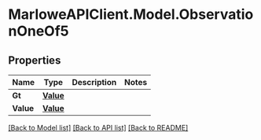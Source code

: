# MarloweAPIClient.Model.ObservationOneOf5

## Properties

Name | Type | Description | Notes
------------ | ------------- | ------------- | -------------
**Gt** | [**Value**](Value.md) |  | 
**Value** | [**Value**](Value.md) |  | 

[[Back to Model list]](../README.md#documentation-for-models) [[Back to API list]](../README.md#documentation-for-api-endpoints) [[Back to README]](../README.md)

